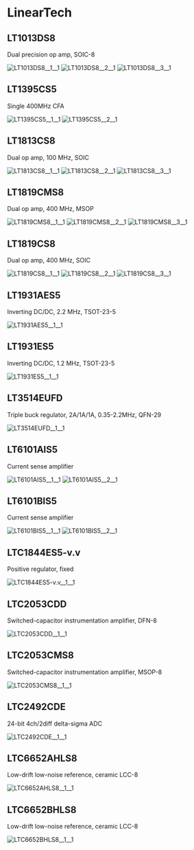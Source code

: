 # LinearTech

## LT1013DS8
Dual precision op amp, SOIC-8

![LT1013DS8__1__1](/images/LinearTech__LT1013DS8__1__1.png?raw=true) 
![LT1013DS8__2__1](/images/LinearTech__LT1013DS8__2__1.png?raw=true) 
![LT1013DS8__3__1](/images/LinearTech__LT1013DS8__3__1.png?raw=true) 

## LT1395CS5
Single 400MHz CFA

![LT1395CS5__1__1](/images/LinearTech__LT1395CS5__1__1.png?raw=true) 
![LT1395CS5__2__1](/images/LinearTech__LT1395CS5__2__1.png?raw=true) 

## LT1813CS8
Dual op amp, 100 MHz, SOIC

![LT1813CS8__1__1](/images/LinearTech__LT1813CS8__1__1.png?raw=true) 
![LT1813CS8__2__1](/images/LinearTech__LT1813CS8__2__1.png?raw=true) 
![LT1813CS8__3__1](/images/LinearTech__LT1813CS8__3__1.png?raw=true) 

## LT1819CMS8
Dual op amp, 400 MHz, MSOP

![LT1819CMS8__1__1](/images/LinearTech__LT1819CMS8__1__1.png?raw=true) 
![LT1819CMS8__2__1](/images/LinearTech__LT1819CMS8__2__1.png?raw=true) 
![LT1819CMS8__3__1](/images/LinearTech__LT1819CMS8__3__1.png?raw=true) 

## LT1819CS8
Dual op amp, 400 MHz, SOIC

![LT1819CS8__1__1](/images/LinearTech__LT1819CS8__1__1.png?raw=true) 
![LT1819CS8__2__1](/images/LinearTech__LT1819CS8__2__1.png?raw=true) 
![LT1819CS8__3__1](/images/LinearTech__LT1819CS8__3__1.png?raw=true) 

## LT1931AES5
Inverting DC/DC, 2.2 MHz, TSOT-23-5

![LT1931AES5__1__1](/images/LinearTech__LT1931AES5__1__1.png?raw=true) 

## LT1931ES5
Inverting DC/DC, 1.2 MHz, TSOT-23-5

![LT1931ES5__1__1](/images/LinearTech__LT1931ES5__1__1.png?raw=true) 

## LT3514EUFD
Triple buck regulator, 2A/1A/1A, 0.35-2.2MHz, QFN-29

![LT3514EUFD__1__1](/images/LinearTech__LT3514EUFD__1__1.png?raw=true) 

## LT6101AIS5
Current sense amplifier

![LT6101AIS5__1__1](/images/LinearTech__LT6101AIS5__1__1.png?raw=true) 
![LT6101AIS5__2__1](/images/LinearTech__LT6101AIS5__2__1.png?raw=true) 

## LT6101BIS5
Current sense amplifier

![LT6101BIS5__1__1](/images/LinearTech__LT6101BIS5__1__1.png?raw=true) 
![LT6101BIS5__2__1](/images/LinearTech__LT6101BIS5__2__1.png?raw=true) 

## LTC1844ES5-v.v
Positive regulator, fixed

![LTC1844ES5-v.v__1__1](/images/LinearTech__LTC1844ES5-v.v__1__1.png?raw=true) 

## LTC2053CDD
Switched-capacitor instrumentation amplifier, DFN-8

![LTC2053CDD__1__1](/images/LinearTech__LTC2053CDD__1__1.png?raw=true) 

## LTC2053CMS8
Switched-capacitor instrumentation amplifier, MSOP-8

![LTC2053CMS8__1__1](/images/LinearTech__LTC2053CMS8__1__1.png?raw=true) 

## LTC2492CDE
24-bit 4ch/2diff delta-sigma ADC

![LTC2492CDE__1__1](/images/LinearTech__LTC2492CDE__1__1.png?raw=true) 

## LTC6652AHLS8
Low-drift low-noise reference, ceramic LCC-8

![LTC6652AHLS8__1__1](/images/LinearTech__LTC6652AHLS8__1__1.png?raw=true) 

## LTC6652BHLS8
Low-drift low-noise reference, ceramic LCC-8

![LTC6652BHLS8__1__1](/images/LinearTech__LTC6652BHLS8__1__1.png?raw=true) 

